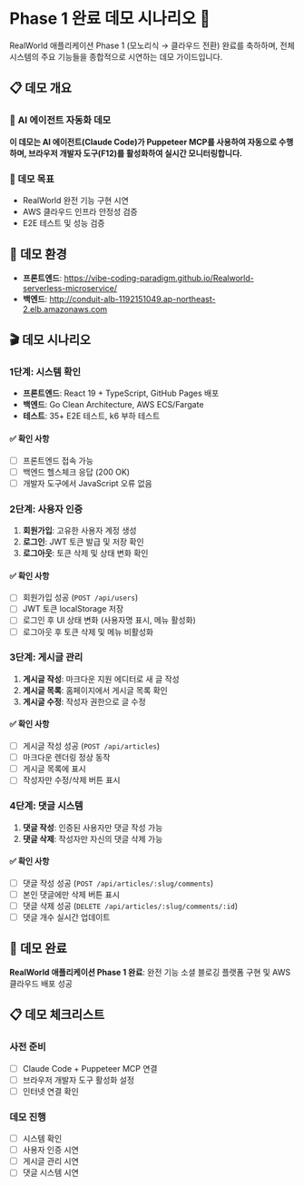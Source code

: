 # Phase 1 완료 데모 시나리오 🎉

RealWorld 애플리케이션 Phase 1 (모노리식 → 클라우드 전환) 완료를 축하하며, 전체 시스템의 주요 기능들을 종합적으로 시연하는 데모 가이드입니다.

## 📋 데모 개요

### 🤖 **AI 에이전트 자동화 데모**

**이 데모는 AI 에이전트(Claude Code)가 Puppeteer MCP를 사용하여 자동으로 수행하며, 브라우저 개발자 도구(F12)를 활성화하여 실시간 모니터링합니다.**

### 🎯 데모 목표
- RealWorld 완전 기능 구현 시연
- AWS 클라우드 인프라 안정성 검증
- E2E 테스트 및 성능 검증

## 🚀 데모 환경
- **프론트엔드**: https://vibe-coding-paradigm.github.io/Realworld-serverless-microservice/
- **백엔드**: http://conduit-alb-1192151049.ap-northeast-2.elb.amazonaws.com

## 🎬 데모 시나리오

### **1단계: 시스템 확인**
- **프론트엔드**: React 19 + TypeScript, GitHub Pages 배포
- **백엔드**: Go Clean Architecture, AWS ECS/Fargate
- **테스트**: 35+ E2E 테스트, k6 부하 테스트

#### ✅ **확인 사항**
- [ ] 프론트엔드 접속 가능
- [ ] 백엔드 헬스체크 응답 (200 OK)
- [ ] 개발자 도구에서 JavaScript 오류 없음

### **2단계: 사용자 인증**
1. **회원가입**: 고유한 사용자 계정 생성
2. **로그인**: JWT 토큰 발급 및 저장 확인  
3. **로그아웃**: 토큰 삭제 및 상태 변화 확인

#### ✅ **확인 사항**
- [ ] 회원가입 성공 (`POST /api/users`)
- [ ] JWT 토큰 localStorage 저장
- [ ] 로그인 후 UI 상태 변화 (사용자명 표시, 메뉴 활성화)
- [ ] 로그아웃 후 토큰 삭제 및 메뉴 비활성화

### **3단계: 게시글 관리**
1. **게시글 작성**: 마크다운 지원 에디터로 새 글 작성
2. **게시글 목록**: 홈페이지에서 게시글 목록 확인
3. **게시글 수정**: 작성자 권한으로 글 수정

#### ✅ **확인 사항**
- [ ] 게시글 작성 성공 (`POST /api/articles`)
- [ ] 마크다운 렌더링 정상 동작
- [ ] 게시글 목록에 표시
- [ ] 작성자만 수정/삭제 버튼 표시

### **4단계: 댓글 시스템**
1. **댓글 작성**: 인증된 사용자만 댓글 작성 가능
2. **댓글 삭제**: 작성자만 자신의 댓글 삭제 가능

#### ✅ **확인 사항**
- [ ] 댓글 작성 성공 (`POST /api/articles/:slug/comments`)
- [ ] 본인 댓글에만 삭제 버튼 표시
- [ ] 댓글 삭제 성공 (`DELETE /api/articles/:slug/comments/:id`)
- [ ] 댓글 개수 실시간 업데이트

## 🎯 데모 완료
**RealWorld 애플리케이션 Phase 1 완료**: 완전 기능 소셜 블로깅 플랫폼 구현 및 AWS 클라우드 배포 성공

## 📋 데모 체크리스트

### **사전 준비**
- [ ] Claude Code + Puppeteer MCP 연결
- [ ] 브라우저 개발자 도구 활성화 설정
- [ ] 인터넷 연결 확인

### **데모 진행**
- [ ] 시스템 확인
- [ ] 사용자 인증 시연
- [ ] 게시글 관리 시연
- [ ] 댓글 시스템 시연